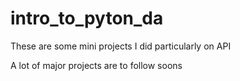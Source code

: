 # intro_to_pyton_da

These are some mini projects I did particularly on API

A lot of major projects are to follow soons
